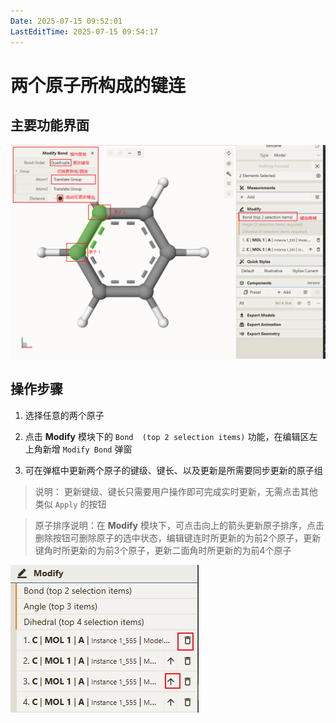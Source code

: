 ```yaml
---
Date: 2025-07-15 09:52:01
LastEditTime: 2025-07-15 09:54:17
---
```

# 两个原子所构成的键连

## 主要功能界面

![edit-bond](./assets/edit-bond-image.png)

## 操作步骤

1. 选择任意的两个原子

2. 点击 <b>Modify</b> 模块下的 `Bond  (top 2 selection items)` 功能，在编辑区左上角新增 `Modify Bond` 弹窗

3. 可在弹框中更新两个原子的键级、键长、以及更新是所需要同步更新的原子组

> 说明： 更新键级、键长只需要用户操作即可完成实时更新，无需点击其他类似 `Apply` 的按钮

> 原子排序说明：在 <b>Modify</b> 模块下，可点击向上的箭头更新原子排序，点击删除按钮可删除原子的选中状态，编辑键连时所更新的为前2个原子，更新键角时所更新的为前3个原子，更新二面角时所更新的为前4个原子

![alt text](./assets/edit-order-atom.png)